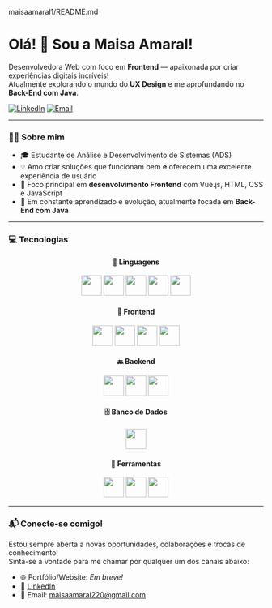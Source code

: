 maisaamaral1/README.md

# Olá! 👋 Sou a Maisa Amaral!

Desenvolvedora Web com foco em **Frontend** — apaixonada por criar experiências digitais incríveis!  
Atualmente explorando o mundo do **UX Design** e me aprofundando no **Back-End com Java**.

[![LinkedIn](https://img.shields.io/badge/LinkedIn-0077B5?style=for-the-badge&logo=linkedin&logoColor=white)](https://www.linkedin.com/in/maisaamaral/)
[![Email](https://img.shields.io/badge/Gmail-D14836?style=for-the-badge&logo=gmail&logoColor=white)](mailto:maisaamaral220@gmail.com)

---

### 👩‍💻 Sobre mim

- 🎓 Estudante de Análise e Desenvolvimento de Sistemas (ADS)
- 💡 Amo criar soluções que funcionam bem **e** oferecem uma excelente experiência de usuário
- 🎯 Foco principal em **desenvolvimento Frontend** com Vue.js, HTML, CSS e JavaScript
- 🚀 Em constante aprendizado e evolução, atualmente focada em **Back-End com Java**

---

### 💻 Tecnologias

<div align="center">

#### 🧠 Linguagens
<img src="https://cdn.jsdelivr.net/gh/devicons/devicon/icons/html5/html5-original.svg" height="40" />
<img src="https://cdn.jsdelivr.net/gh/devicons/devicon/icons/css3/css3-original.svg" height="40" />
<img src="https://cdn.jsdelivr.net/gh/devicons/devicon/icons/javascript/javascript-original.svg" height="40" />
<img src="https://cdn.jsdelivr.net/gh/devicons/devicon/icons/python/python-original.svg" height="40" />
<img src="https://cdn.jsdelivr.net/gh/devicons/devicon/icons/csharp/csharp-original.svg" height="40" />

#### 💅 Frontend
<img src="https://cdn.jsdelivr.net/gh/devicons/devicon/icons/vuejs/vuejs-original.svg" height="40" />
<img src="https://cdn.jsdelivr.net/gh/devicons/devicon/icons/bootstrap/bootstrap-original.svg" height="40" />
<img src="https://cdn.jsdelivr.net/gh/devicons/devicon/icons/figma/figma-original.svg" height="40" />
<img src="https://cdn.jsdelivr.net/gh/devicons/devicon/icons/tailwindcss/tailwindcss-plain.svg" height="40" />

#### 🔙 Backend
<img src="https://cdn.jsdelivr.net/gh/devicons/devicon/icons/dot-net/dot-net-original.svg" height="40" />
<img src="https://cdn.jsdelivr.net/gh/devicons/devicon/icons/nodejs/nodejs-original.svg" height="40" />
<img src="https://cdn.jsdelivr.net/gh/devicons/devicon/icons/java/java-original.svg" height="40" />

#### 🗄 Banco de Dados
<img src="https://cdn.jsdelivr.net/gh/devicons/devicon/icons/postgresql/postgresql-original.svg" height="40" />

#### 🧰 Ferramentas
<img src="https://cdn.jsdelivr.net/gh/devicons/devicon/icons/vscode/vscode-original.svg" height="40" />
<img src="https://cdn.jsdelivr.net/gh/devicons/devicon/icons/git/git-original.svg" height="40" />
<img src="https://cdn.jsdelivr.net/gh/devicons/devicon/icons/github/github-original.svg" height="40" />

</div>

---

### 📬 Conecte-se comigo!

Estou sempre aberta a novas oportunidades, colaborações e trocas de conhecimento!  
Sinta-se à vontade para me chamar por qualquer um dos canais abaixo:

- 🌐 Portfólio/Website: *Em breve!*
- 💼 [LinkedIn](https://www.linkedin.com/in/maisaamaral/)
- 📧 Email: [maisaamaral220@gmail.com](mailto:maisaamaral220@gmail.com)

